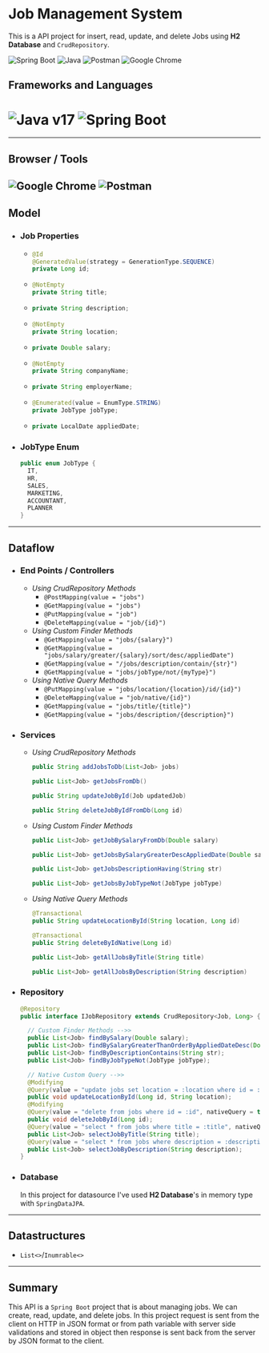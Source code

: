 # Job Management System
This is a API project for insert, read, update, and delete Jobs using **H2 Database** and `CrudRepository`.

![Spring Boot](https://img.shields.io/badge/Spring_Boot-F2F4F9?style=for-the-badge&logo=spring-boot "Spring Boot") ![Java](https://img.shields.io/badge/java-%23ED8B00.svg?style=for-the-badge&logo=openjdk&logoColor=white "Java") ![Postman](https://img.shields.io/badge/Postman-FF6C37?style=for-the-badge&logo=postman&logoColor=white "Postman") ![Google Chrome](https://img.shields.io/badge/Google%20Chrome-4285F4?style=for-the-badge&logo=GoogleChrome&logoColor=white "Google Chrome")

## Frameworks and Languages

![Java v17](https://img.shields.io/badge/Java-v17-green "Java 17") ![Spring Boot](https://img.shields.io/badge/Spring%20Boot-v3.0.6-brightgreen "Spring Boot v3.0.6")
=======

---

## Browser / Tools

## ![Google Chrome](https://img.shields.io/badge/Google%20Chrome-v112.0.5615.138-yellow "Google Chrome") ![Postman](https://img.shields.io/badge/Postman-v10.13.0-orange "Postman")

## Model

- ### Job Properties
  - ```java
    @Id
    @GeneratedValue(strategy = GenerationType.SEQUENCE)
    private Long id;
    ```
  - ```java
    @NotEmpty
    private String title;
    ```
  - ```java
    private String description;
    ```
  - ```java
    @NotEmpty
    private String location;
    ```
  - ```java
    private Double salary;
    ```
  - ```java
    @NotEmpty
    private String companyName;
    ```
  - ```java
    private String employerName;
    ```
  - ```java
    @Enumerated(value = EnumType.STRING)
    private JobType jobType;
    ```
  - ```java
    private LocalDate appliedDate;
    ```
- ### JobType Enum
  ```java
  public enum JobType {
    IT,
    HR,
    SALES,
    MARKETING,
    ACCOUNTANT,
    PLANNER
  }
  ```

---

## Dataflow

- ### End Points / Controllers
  - _Using CrudRepository Methods_
    - `@PostMapping(value = "jobs")`
    - `@GetMapping(value = "jobs")`
    - `@PutMapping(value = "job")`
    - `@DeleteMapping(value = "job/{id}")`
  - _Using Custom Finder Methods_
    - `@GetMapping(value = "jobs/{salary}")`
    - `@GetMapping(value = "jobs/salary/greater/{salary}/sort/desc/appliedDate")`
    - `@GetMapping(value = "/jobs/description/contain/{str}")`
    - `@GetMapping(value = "jobs/jobType/not/{myType}")`
  - _Using Native Query Methods_
    - `@PutMapping(value = "jobs/location/{location}/id/{id}")`
    - `@DeleteMapping(value = "job/native/{id}")`
    - `@GetMapping(value = "jobs/title/{title}")`
    - `@GetMapping(value = "jobs/description/{description}")`
- ### Services
  - _Using CrudRepository Methods_
    ```java
    public String addJobsToDb(List<Job> jobs)
    ```
    ```java
    public List<Job> getJobsFromDb()
    ```
    ```java
    public String updateJobById(Job updatedJob)
    ```
    ```java
    public String deleteJobByIdFromDb(Long id)
    ```
  - _Using Custom Finder Methods_
    ```java
    public List<Job> getJobBySalaryFromDb(Double salary)
    ```
    ```java
    public List<Job> getJobsBySalaryGreaterDescAppliedDate(Double salary)
    ```
    ```java
    public List<Job> getJobsDescriptionHaving(String str)
    ```
    ```java
    public List<Job> getJobsByJobTypeNot(JobType jobType)
    ```
  - _Using Native Query Methods_
    ```java
    @Transactional
    public String updateLocationById(String location, Long id)
    ```
    ```java
    @Transactional
    public String deleteByIdNative(Long id)
    ```
    ```java
    public List<Job> getAllJobsByTitle(String title)
    ```
    ```java
    public List<Job> getAllJobsByDescription(String description)
    ```
- ### Repository

  ```java
  @Repository
  public interface IJobRepository extends CrudRepository<Job, Long> {

    // Custom Finder Methods -->>
    public List<Job> findBySalary(Double salary);
    public List<Job> findBySalaryGreaterThanOrderByAppliedDateDesc(Double salary);
    public List<Job> findByDescriptionContains(String str);
    public List<Job> findByJobTypeNot(JobType jobType);

    // Native Custom Query -->>
    @Modifying
    @Query(value = "update jobs set location = :location where id = :id", nativeQuery = true)
    public void updateLocationById(Long id, String location);
    @Modifying
    @Query(value = "delete from jobs where id = :id", nativeQuery = true)
    public void deleteJobById(Long id);
    @Query(value = "select * from jobs where title = :title", nativeQuery = true)
    public List<Job> selectJobByTitle(String title);
    @Query(value = "select * from jobs where description = :description", nativeQuery = true)
    public List<Job> selectJobByDescription(String description);
  }
  ```

- ### Database
  In this project for datasource I've used **H2 Database**'s in memory type with `SpringDataJPA`.

---

## Datastructures

- `List<>`/`Inumrable<>`

---

## Summary

This API is a `Spring Boot` project that is about managing jobs. We can create, read, update, and delete jobs. In this project request is sent from the client on HTTP in JSON format or from path variable with server side validations and stored in object then response is sent back from the server by JSON format to the client.
